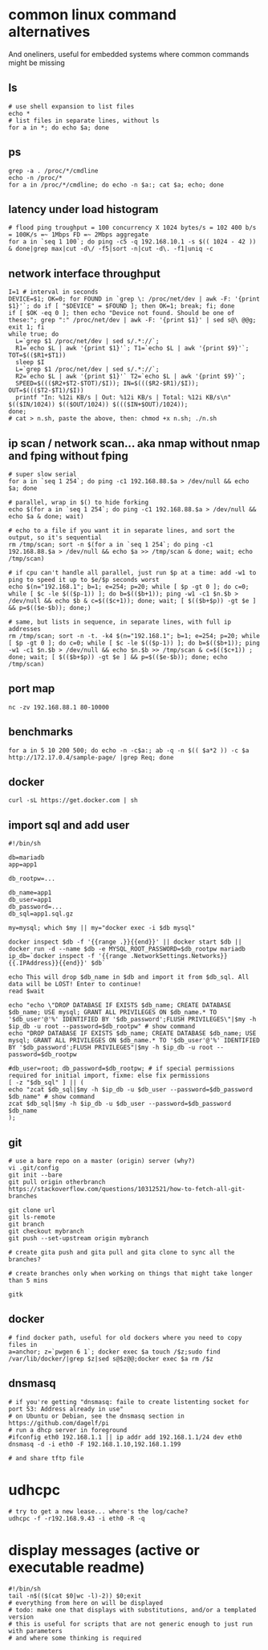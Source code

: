 # common linux command alternatives

And oneliners, useful for embedded systems where common commands might be missing

## ls
	# use shell expansion to list files
	echo *
	# list files in separate lines, without ls
	for a in *; do echo $a; done

## ps 

    grep -a . /proc/*/cmdline
    echo -n /proc/*
    for a in /proc/*/cmdline; do echo -n $a:; cat $a; echo; done

## latency under load histogram
	# flood ping troughput = 100 concurrency X 1024 bytes/s = 102 400 b/s = 100K/s =~ 1Mbps FD =~ 2Mbps aggregate
	for a in `seq 1 100`; do ping -c5 -q 192.168.10.1 -s $(( 1024 - 42 )) & done|grep max|cut -d\/ -f5|sort -n|cut -d\. -f1|uniq -c                
	
##  network interface throughput
	I=1 # interval in seconds  
	DEVICE=$1; OK=0; for FOUND in `grep \: /proc/net/dev | awk -F: '{print $1}'`; do if [ "$DEVICE" = $FOUND ]; then OK=1; break; fi; done
	if [ $OK -eq 0 ]; then echo "Device not found. Should be one of these:"; grep ":" /proc/net/dev | awk -F: '{print $1}' | sed s@\ @@g; exit 1; fi
	while true; do
	  L=`grep $1 /proc/net/dev | sed s/.*://`;
	  R1=`echo $L | awk '{print $1}'`; T1=`echo $L | awk '{print $9}'`; TOT=$(($R1+$T1))
	  sleep $I
	  L=`grep $1 /proc/net/dev | sed s/.*://`;
	  R2=`echo $L | awk '{print $1}'` T2=`echo $L | awk '{print $9}'`;
	  SPEED=$((($R2+$T2-$TOT)/$I)); IN=$((($R2-$R1)/$I)); OUT=$((($T2-$T1)/$I))
	  printf "In: %12i KB/s | Out: %12i KB/s | Total: %12i KB/s\n" $(($IN/1024)) $(($OUT/1024)) $((($IN+$OUT)/1024));
	done;
	# cat > n.sh, paste the above, then: chmod +x n.sh; ./n.sh

## ip scan / network scan... aka nmap without nmap and fping without fping
	# super slow serial
	for a in `seq 1 254`; do ping -c1 192.168.88.$a > /dev/null && echo $a; done

	# parallel, wrap in $() to hide forking 
	echo $(for a in `seq 1 254`; do ping -c1 192.168.88.$a > /dev/null && echo $a & done; wait)
	
	# echo to a file if you want it in separate lines, and sort the output, so it's sequential
	rm /tmp/scan; sort -n $(for a in `seq 1 254`; do ping -c1 192.168.88.$a > /dev/null && echo $a >> /tmp/scan & done; wait; echo /tmp/scan)
	
	# if cpu can't handle all parallel, just run $p at a time: add -w1 to ping to speed it up to $e/$p seconds worst
	echo $(n="192.168.1"; b=1; e=254; p=20; while [ $p -gt 0 ]; do c=0; while [ $c -le $(($p-1)) ]; do b=$(($b+1)); ping -w1 -c1 $n.$b > /dev/null && echo $b & c=$(($c+1)); done; wait; [ $(($b+$p)) -gt $e ] && p=$(($e-$b)); done;)
	
	# same, but lists in sequence, in separate lines, with full ip addresses
	rm /tmp/scan; sort -n -t. -k4 $(n="192.168.1"; b=1; e=254; p=20; while [ $p -gt 0 ]; do c=0; while [ $c -le $(($p-1)) ]; do b=$(($b+1)); ping -w1 -c1 $n.$b > /dev/null && echo $n.$b >> /tmp/scan & c=$(($c+1)) ; done; wait; [ $(($b+$p)) -gt $e ] && p=$(($e-$b)); done; echo /tmp/scan)
		
## port map
	nc -zv 192.168.88.1 80-10000

## benchmarks

	for a in 5 10 200 500; do echo -n -c$a:; ab -q -n $(( $a*2 )) -c $a http://172.17.0.4/sample-page/ |grep Req; done

## docker
	curl -sL https://get.docker.com | sh

## import sql and add user

	#!/bin/sh

	db=mariadb
	app=app1

	db_rootpw=...

	db_name=app1
	db_user=app1
	db_password=...
	db_sql=app1.sql.gz

	my=mysql; which $my || my="docker exec -i $db mysql"

	docker inspect $db -f '{{range .}}{{end}}' || docker start $db || docker run -d --name $db -e MYSQL_ROOT_PASSWORD=$db_rootpw mariadb
	ip_db=`docker inspect -f '{{range .NetworkSettings.Networks}}{{.IPAddress}}{{end}}' $db`

	echo This will drop $db_name in $db and import it from $db_sql. All data will be LOST! Enter to continue!
	read $wait

	echo "echo \"DROP DATABASE IF EXISTS $db_name; CREATE DATABASE $db_name; USE mysql; GRANT ALL PRIVILEGES ON $db_name.* TO '$db_user'@'%' IDENTIFIED BY '$db_password';FLUSH PRIVILEGES\"|$my -h $ip_db -u root --password=$db_rootpw" # show command
	echo "DROP DATABASE IF EXISTS $db_name; CREATE DATABASE $db_name; USE mysql; GRANT ALL PRIVILEGES ON $db_name.* TO '$db_user'@'%' IDENTIFIED BY '$db_password';FLUSH PRIVILEGES"|$my -h $ip_db -u root --password=$db_rootpw

	#db_user=root; db_password=$db_rootpw; # if special permissions required for initial import, fixme: else fix permissions
	[ -z "$db_sql" ] || (
	echo "zcat $db_sql|$my -h $ip_db -u $db_user --password=$db_password $db_name" # show command
	zcat $db_sql|$my -h $ip_db -u $db_user --password=$db_password $db_name
	);

## git
	# use a bare repo on a master (origin) server (why?)
	vi .git/config
	git init --bare
	git pull origin otherbranch
	https://stackoverflow.com/questions/10312521/how-to-fetch-all-git-branches
	
	git clone url
	git ls-remote
	git branch
	git checkout mybranch
	git push --set-upstream origin mybranch
	
	# create gita push and gita pull and gita clone to sync all the branches? 
	
	# create branches only when working on things that might take longer than 5 mins
	
	gitk

## docker

	# find docker path, useful for old dockers where you need to copy files in
	a=anchor; z=`pwgen 6 1`; docker exec $a touch /$z;sudo find /var/lib/docker/|grep $z|sed s@$z@@;docker exec $a rm /$z

## dnsmasq

	# if you're getting "dnsmasq: faile to create listenting socket for port 53: Address already in use"
	# on Ubuntu or Debian, see the dnsmasq section in https://github.com/dagelf/pi
	# run a dhcp server in foreground
	#ifconfig eth0 192.168.1.1 || ip addr add 192.168.1.1/24 dev eth0 
	dnsmasq -d -i eth0 -F 192.168.1.10,192.168.1.199
	
	# and share tftp file

# udhcpc
	# try to get a new lease... where's the log/cache?
	udhcpc -f -r192.168.9.43 -i eth0 -R -q
	
# display messages (active or executable readme)
	#!/bin/sh
	tail -n$(($(cat $0|wc -l)-2)) $0;exit
	# everything from here on will be displayed
	# todo: make one that displays with substitutions, and/or a templated version
	# this is useful for scripts that are not generic enough to just run with parameters
	# and where some thinking is required
	
	

